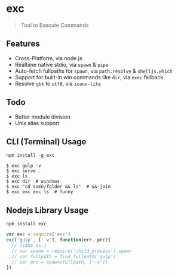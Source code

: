 # exc

> Tool to Execute Commands

## Features

- Cross-Platform, via node.js
- Realtime native stdio, via `spawn` & `pipe`
- Auto-fetch fullpaths for `spawn`, via `path.resolve` & `shelljs.which`
- Support for built-in win commands like `dir`, via `exec` fallback
- Resolve `gbk` to `utf8`, via `iconv-lite`

## Todo

- Better module division
- Unix alias support

## CLI (Terminal) Usage

```plain
npm install -g exc
```

```plain
$ exc gulp -v
$ exc serve .
$ exc ls
$ exc dir  # windows
$ exc "cd some/folder && ls"  # &&-join
$ exc exc exc ls  # funny
```

## Nodejs Library Usage

```plain
npm install exc
```

```js
var exc = require('exc')
exc('gulp', ['-v'], function(err, prc){
  // (same as:)
  // var spawn = require('child_process').spawn
  // var fullpath = find_fullpath('gulp')
  // var prc = spawn(fullpath, ['-v'])
})
```
